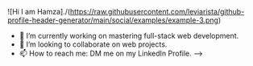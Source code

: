 ![Hi I am Hamza]./(https://raw.githubusercontent.com/leviarista/github-profile-header-generator/main/social/examples/example-3.png)

- 🔭 I’m currently working on mastering full-stack web development.
- 👯 I’m looking to collaborate on web projects.
- 📫 How to reach me: DM me on my LinkedIn Profile.
-->

